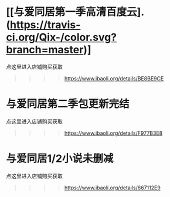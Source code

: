 # [[与爱同居第一季高清百度云].(https://travis-ci.org/Qix-/color.svg?branch=master)]

点这里进入店铺购买获取
>>>>https://www.ibaoli.org/details/BE8BE9CE

# 与爱同居第二季包更新完结
点这里进入店铺购买获取
>>>>https://www.ibaoli.org/details/F977B3E8

# 与爱同居1/2小说未删减
点这里进入店铺购买获取
>>>>https://www.ibaoli.org/details/667112E9
